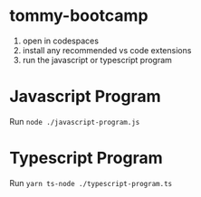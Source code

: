 tommy-bootcamp
==============

1. open in codespaces
2. install any recommended vs code extensions
3. run the javascript or typescript program

# Javascript Program

Run `node ./javascript-program.js`

# Typescript Program

Run `yarn ts-node ./typescript-program.ts`
